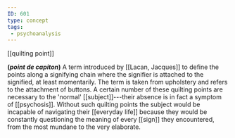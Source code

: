 ```yaml
---
ID: 601
type: concept
tags: 
 - psychoanalysis
---
```


[[quilting point]]

 **(*point de
capiton*)** A term introduced by [[Lacan, Jacques]] to define the points
along a signifying chain where the signifier is attached to the
signified, at least momentarily. The term is taken from upholstery and
refers to the attachment of buttons. A certain number of these quilting
points are necessary to the 'normal'
[[subject]]---their absence
is in fact a symptom of
[[psychosis]]. Without such
quilting points the subject would be incapable of navigating their
[[everyday life]] because
they would be constantly questioning the meaning of every
[[sign]] they encountered,
from the most mundane to the very elaborate.
